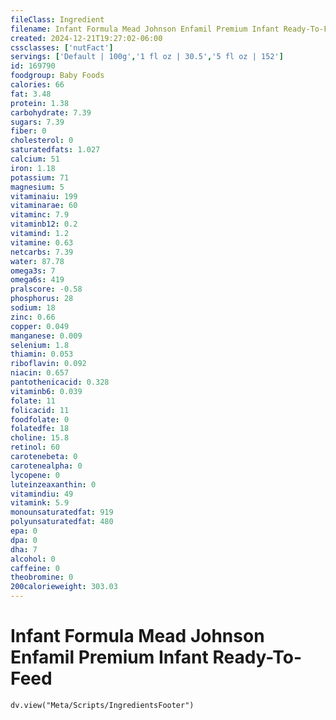 ```yaml
---
fileClass: Ingredient
filename: Infant Formula Mead Johnson Enfamil Premium Infant Ready-To-Feed
created: 2024-12-21T19:27:02-06:00
cssclasses: ['nutFact']
servings: ['Default | 100g','1 fl oz | 30.5','5 fl oz | 152']
id: 169790
foodgroup: Baby Foods
calories: 66
fat: 3.48
protein: 1.38
carbohydrate: 7.39
sugars: 7.39
fiber: 0
cholesterol: 0
saturatedfats: 1.027
calcium: 51
iron: 1.18
potassium: 71
magnesium: 5
vitaminaiu: 199
vitaminarae: 60
vitaminc: 7.9
vitaminb12: 0.2
vitamind: 1.2
vitamine: 0.63
netcarbs: 7.39
water: 87.78
omega3s: 7
omega6s: 419
pralscore: -0.58
phosphorus: 28
sodium: 18
zinc: 0.66
copper: 0.049
manganese: 0.009
selenium: 1.8
thiamin: 0.053
riboflavin: 0.092
niacin: 0.657
pantothenicacid: 0.328
vitaminb6: 0.039
folate: 11
folicacid: 11
foodfolate: 0
folatedfe: 18
choline: 15.8
retinol: 60
carotenebeta: 0
carotenealpha: 0
lycopene: 0
luteinzeaxanthin: 0
vitamindiu: 49
vitamink: 5.9
monounsaturatedfat: 919
polyunsaturatedfat: 480
epa: 0
dpa: 0
dha: 7
alcohol: 0
caffeine: 0
theobromine: 0
200calorieweight: 303.03
---
```


# Infant Formula Mead Johnson Enfamil Premium Infant Ready-To-Feed

```dataviewjs
dv.view("Meta/Scripts/IngredientsFooter")
```